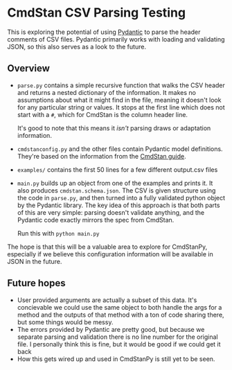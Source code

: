 # CmdStan CSV Parsing Testing

This is exploring the potential of using [Pydantic](https://pydantic-docs.helpmanual.io/usage/models/) to
parse the header comments of CSV files. Pydantic primarily works with loading and validating JSON, so this also serves
as a look to the future.

## Overview

- `parse.py` contains a simple recursive function that walks the CSV header and returns a nested dictionary of the
  information. It makes no assumptions about what it might find in the file, meaning it doesn't look for any particular
  string or values. It stops at the first line which does not start with a `#`, which for CmdStan is the column header line.

  It's good to note that this means it *isn't* parsing draws or adaptation information.
- `cmdstanconfig.py` and the other files contain Pydantic model definitions. They're based on the information from
  the [CmdStan guide](https://mc-stan.org/docs/2_28/cmdstan-guide/command-line-interface-overview.html).

- `examples/` contains the first 50 lines for a few different output.csv files
- `main.py` builds up an object from one of the examples and prints it. It also produces `cmdstan.schema.json`.
  The CSV is given structure using the code in `parse.py`, and then turned into a fully validated python object
  by the Pydantic library. The key idea of this approach is that both parts of this are very simple: parsing doesn't
  validate anything, and the Pydantic code exactly mirrors the spec from CmdStan.

  Run this with `python main.py`

The hope is that this will be a valuable area to explore for CmdStanPy, especially if we believe this configuration information will be available in JSON in the future.


## Future hopes

- User provided arguments are actually a subset of this data. It's concievable we could use the same object to both handle the
  args for a method and the outputs of that method with a ton of code sharing there, but some things would be messy.
- The errors provided by Pydantic are pretty good, but because we separate parsing and validation there is no line number for the
  original file. I personally think this is fine, but it would be good if we could get it back
- How this gets wired up and used in CmdStanPy is still yet to be seen.
